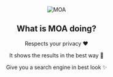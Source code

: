 
<div align="center">
  <img src="https://github.com/moa-engine/MOA/raw/master/src/brand/searxng.svg" alt="MOA">
  
## What is MOA doing?

Respects your privacy ❤️

It shows the results in the best way 🔎

Give you a search engine in best look ✨

</div>
